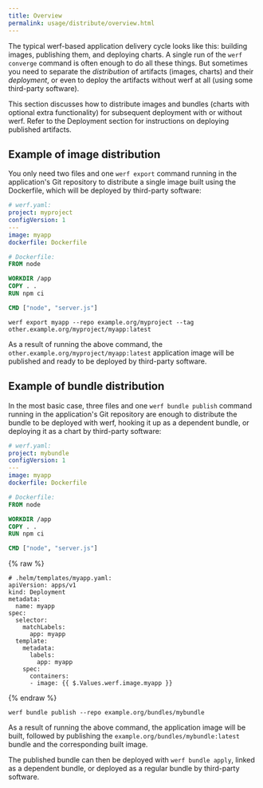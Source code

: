 ```yaml
---
title: Overview
permalink: usage/distribute/overview.html
---
```


The typical werf-based application delivery cycle looks like this: building images, publishing them, and deploying charts. A single run of the `werf converge` command is often enough to do all these things. But sometimes you need to separate the *distribution* of artifacts (images, charts) and their *deployment*, or even to deploy the artifacts without werf at all (using some third-party software).

This section discusses how to distribute images and bundles (charts with optional extra functionality) for subsequent deployment with or without werf. Refer to the Deployment section for instructions on deploying published artifacts.

## Example of image distribution

You only need two files and one `werf export` command running in the application's Git repository to distribute a single image built using the Dockerfile, which will be deployed by third-party software:

```yaml
# werf.yaml:
project: myproject
configVersion: 1
---
image: myapp
dockerfile: Dockerfile
```

```dockerfile
# Dockerfile:
FROM node

WORKDIR /app
COPY . .
RUN npm ci

CMD ["node", "server.js"]
```

```shell
werf export myapp --repo example.org/myproject --tag other.example.org/myproject/myapp:latest
```

As a result of running the above command, the `other.example.org/myproject/myapp:latest` application image will be published and ready to be deployed by third-party software.

## Example of bundle distribution

In the most basic case, three files and one `werf bundle publish` command running in the application's Git repository are enough to distribute the bundle to be deployed with werf, hooking it up as a dependent bundle, or deploying it as a chart by third-party software:

```yaml
# werf.yaml:
project: mybundle
configVersion: 1
---
image: myapp
dockerfile: Dockerfile
```

```dockerfile
# Dockerfile:
FROM node

WORKDIR /app
COPY . .
RUN npm ci

CMD ["node", "server.js"]
```

{% raw %}

```
# .helm/templates/myapp.yaml:
apiVersion: apps/v1
kind: Deployment
metadata:
  name: myapp
spec:
  selector:
    matchLabels:
      app: myapp
  template:
    metadata:
      labels:
        app: myapp
    spec:
      containers:
      - image: {{ $.Values.werf.image.myapp }}
```

{% endraw %}

```shell
werf bundle publish --repo example.org/bundles/mybundle
```

As a result of running the above command, the application image will be built, followed by publishing the `example.org/bundles/mybundle:latest` bundle and the corresponding built image.

The published bundle can then be deployed with `werf bundle apply`, linked as a dependent bundle, or deployed as a regular bundle by third-party software.
